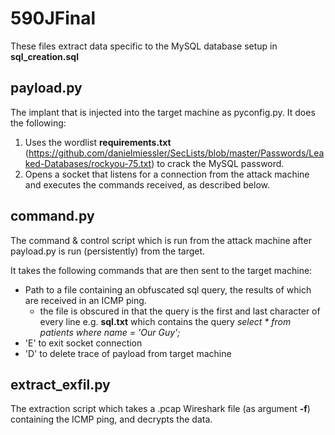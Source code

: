 # 590JFinal
These files extract data specific to the MySQL database setup in **sql_creation.sql**

## payload.py
The implant that is injected into the target machine as pyconfig.py. It does the following:

1. Uses the wordlist **requirements.txt** (https://github.com/danielmiessler/SecLists/blob/master/Passwords/Leaked-Databases/rockyou-75.txt) to crack the MySQL password.
2. Opens a socket that listens for a connection from the attack machine and executes the commands received, as described below.

## command.py
The command & control script which is run from the attack machine after payload.py is run (persistently) from the target.

It takes the following commands that are then sent to the target machine:
- Path to a file containing an obfuscated sql query, the results of which are received in an ICMP ping. 
    - the file is obscured in that the query is the first and last character of every line e.g. **sql.txt** which contains the query *select * from patients where name = 'Our Guy';*
- 'E' to exit socket connection
- 'D' to delete trace of payload from target machine

## extract_exfil.py
The extraction script which takes a .pcap Wireshark file (as argument **-f**) containing the ICMP ping, and decrypts the data.

